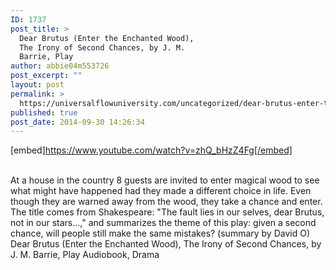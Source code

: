 ```yaml
---
ID: 1737
post_title: >
  Dear Brutus (Enter the Enchanted Wood),
  The Irony of Second Chances, by J. M.
  Barrie, Play
author: abbie04m553726
post_excerpt: ""
layout: post
permalink: >
  https://universalflowuniversity.com/uncategorized/dear-brutus-enter-the-enchanted-wood-the-irony-of-second-chances-by-j-m-barrie-play/
published: true
post_date: 2014-09-30 14:26:34
---
```

[embed]https://www.youtube.com/watch?v=zhQ_bHzZ4Fg[/embed]</br></br>
<p>At a house in the country 8 guests are invited to enter magical wood to see what might have happened had they made a different choice in life. Even though they are warned away from the wood, they take a chance and enter. The title comes from Shakespeare: "The fault lies in our selves, dear Brutus, not in our stars...," and summarizes the theme of this play: given a second chance, will people still make the same mistakes? (summary by David O)
Dear Brutus (Enter the Enchanted Wood), The Irony of Second Chances, by J. M. Barrie, Play Audiobook, Drama</p>